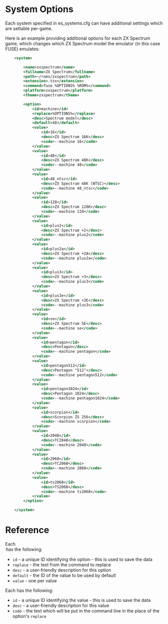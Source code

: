 # System Options

Each system specified in es_systems.cfg can have additional settings which are settable per-game.

Here is an example providing additional options for each ZX Spectrum game, which changes which ZX Spectrum model the emulator (in this case FUSE) emulates:

```xml
    <system>

        <name>zxspectrum</name>
        <fullname>ZX Spectrum</fullname>
        <path>~/roms/zxspectrum</path>
        <extension>.tzx</extension>
        <command>fuse %OPTIONS% %ROM%</command>
        <platform>zxspectrum</platform>
        <theme>zxspectrum</theme>

        <option>
            <id>machine</id>
            <replace>%OPTIONS%</replace>
            <desc>Spectrum model</desc>
            <default>48</default>
            <value>
                <id>16</id>
                <desc>ZX Spectrum 16K</desc>
                <code>--machine 16</code>
            </value>
            <value>
                <id>48</id>
                <desc>ZX Spectrum 48K</desc>
                <code>--machine 48</code>
            </value>
            <value>
                <id>48_ntsc</id>
                <desc>ZX Spectrum 48K (NTSC)</desc>
                <code>--machine 48_ntsc</code>
            </value>
            <value>
                <id>128</id>
                <desc>ZX Spectrum 128K</desc>
                <code>--machine 128</code>
            </value>
            <value>
                <id>plus2</id>
                <desc>ZX Spectrum +2</desc>
                <code>--machine plus2</code>
            </value>
            <value>
                <id>plus2a</id>
                <desc>ZX Spectrum +2A</desc>
                <code>--machine plus2a</code>
            </value>
            <value>
                <id>plus3</id>
                <desc>ZX Spectrum +3</desc>
                <code>--machine plus3</code>
            </value>
            <value>
                <id>plus3e</id>
                <desc>ZX Spectrum +3E</desc>
                <code>--machine plus3</code>
            </value>
            <value>
                <id>se</id>
                <desc>ZX Spectrum SE</desc>
                <code>--machine se</code>
            </value>
            <value>
                <id>pentagon</id>
                <desc>Pentagon</desc>
                <code>--machine pentagon</code>
            </value>
            <value>
                <id>pentagon512</id>
                <desc>Pentagon "512"</desc>
                <code>--machine pentagon512</code>
            </value>
            <value>
                <id>pentagon1024</id>
                <desc>Pentagon 1024</desc>
                <code>--machine pentagon1024</code>
            </value>
            <value>
                <id>scorpion</id>
                <desc>Scorpion ZS 256</desc>
                <code>--machine scorpion</code>
            </value>
            <value>
                <id>2048</id>
                <desc>TC2048</desc>
                <code>--machine 2048</code>
            </value>
            <value>
                <id>2068</id>
                <desc>TC2068</desc>
                <code>--machine 2068</code>
            </value>
            <value>
                <id>ts2068</id>
                <desc>TS2068</desc>
                <code>--machine ts2068</code>
            </value>
        </option>

    </system>
```

Reference
=========

Each <option> has the following:

* `id` - a unique ID identifying the option - this is used to save the data
* `replace` - the text from the command to replace
* `desc` - a user-friendly description for this option
* `default` - the ID of the value to be used by default
* `value` - one per value

Each <value> has the following:

* `id` - a unique ID identifying the value - this is used to save the data
* `desc` - a user-friendly description for this value
* `code` - the text which will be put in the command line in the place of the option's `replace`

